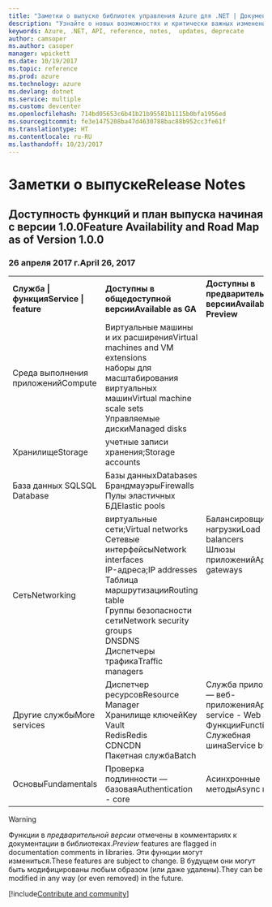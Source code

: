 ```yaml
---
title: "Заметки о выпуске библиотек управления Azure для .NET | Документация Майкрософт"
description: "Узнайте о новых возможностях и критически важных изменениях в библиотеках управления Azure для .NET."
keywords: Azure, .NET, API, reference, notes,  updates, deprecate
author: camsoper
ms.author: casoper
manager: wpickett
ms.date: 10/19/2017
ms.topic: reference
ms.prod: azure
ms.technology: azure
ms.devlang: dotnet
ms.service: multiple
ms.custom: devcenter
ms.openlocfilehash: 714bd05653c6b41b21b95581b1115b0bfa1956ed
ms.sourcegitcommit: fe3e1475208ba47d4630788bac88b952cc3fe61f
ms.translationtype: HT
ms.contentlocale: ru-RU
ms.lasthandoff: 10/23/2017
---
```

# <a name="release-notes"></a><span data-ttu-id="0ac66-104">Заметки о выпуске</span><span class="sxs-lookup"><span data-stu-id="0ac66-104">Release Notes</span></span> 

## <a name="feature-availability-and-road-map-as-of-version-100"></a><span data-ttu-id="0ac66-105">Доступность функций и план выпуска начиная с версии 1.0.0</span><span class="sxs-lookup"><span data-stu-id="0ac66-105">Feature Availability and Road Map as of Version 1.0.0</span></span> ##
### <a name="april-26-2017"></a><span data-ttu-id="0ac66-106">26 апреля 2017 г.</span><span class="sxs-lookup"><span data-stu-id="0ac66-106">April 26, 2017</span></span>

<table>
  <tr>
    <th align="left"><span data-ttu-id="0ac66-107">Служба | функция</span><span class="sxs-lookup"><span data-stu-id="0ac66-107">Service | feature</span></span></th>
    <th align="left"><span data-ttu-id="0ac66-108">Доступны в общедоступной версии</span><span class="sxs-lookup"><span data-stu-id="0ac66-108">Available as GA</span></span></th>
    <th align="left"><span data-ttu-id="0ac66-109">Доступны в предварительной версии</span><span class="sxs-lookup"><span data-stu-id="0ac66-109">Available as Preview</span></span></th>
    <th align="left"><span data-ttu-id="0ac66-110">Скоро</span><span class="sxs-lookup"><span data-stu-id="0ac66-110">Coming soon</span></span></th>
  </tr>
  <tr>
    <td><span data-ttu-id="0ac66-111">Среда выполнения приложений</span><span class="sxs-lookup"><span data-stu-id="0ac66-111">Compute</span></span></td>
    <td><span data-ttu-id="0ac66-112">Виртуальные машины и их расширения</span><span class="sxs-lookup"><span data-stu-id="0ac66-112">Virtual machines and VM extensions</span></span><br><span data-ttu-id="0ac66-113">наборы для масштабирования виртуальных машин</span><span class="sxs-lookup"><span data-stu-id="0ac66-113">Virtual machine scale sets</span></span><br><span data-ttu-id="0ac66-114">Управляемые диски</span><span class="sxs-lookup"><span data-stu-id="0ac66-114">Managed disks</span></span></td>
    <td></td>
    <td valign="top"><span data-ttu-id="0ac66-115">Службы контейнеров Azure</span><span class="sxs-lookup"><span data-stu-id="0ac66-115">Azure container services</span></span><br><span data-ttu-id="0ac66-116">Реестр контейнеров Azure</span><span class="sxs-lookup"><span data-stu-id="0ac66-116">Azure container registry</span></span></td>
  </tr>
  <tr>
    <td><span data-ttu-id="0ac66-117">Хранилище</span><span class="sxs-lookup"><span data-stu-id="0ac66-117">Storage</span></span></td>
    <td><span data-ttu-id="0ac66-118">учетные записи хранения;</span><span class="sxs-lookup"><span data-stu-id="0ac66-118">Storage accounts</span></span></td>
    <td></td>
    <td><span data-ttu-id="0ac66-119">Шифрование</span><span class="sxs-lookup"><span data-stu-id="0ac66-119">Encryption</span></span></td>
  </tr>
  <tr>
    <td><span data-ttu-id="0ac66-120">База данных SQL</span><span class="sxs-lookup"><span data-stu-id="0ac66-120">SQL Database</span></span></td>
    <td><span data-ttu-id="0ac66-121">Базы данных</span><span class="sxs-lookup"><span data-stu-id="0ac66-121">Databases</span></span><br><span data-ttu-id="0ac66-122">Брандмауэры</span><span class="sxs-lookup"><span data-stu-id="0ac66-122">Firewalls</span></span><br><span data-ttu-id="0ac66-123">Пулы эластичных БД</span><span class="sxs-lookup"><span data-stu-id="0ac66-123">Elastic pools</span></span></td>
    <td></td>
    <td valign="top"></td>
  </tr>
  <tr>
    <td><span data-ttu-id="0ac66-124">Сеть</span><span class="sxs-lookup"><span data-stu-id="0ac66-124">Networking</span></span></td>
    <td><span data-ttu-id="0ac66-125">виртуальные сети;</span><span class="sxs-lookup"><span data-stu-id="0ac66-125">Virtual networks</span></span><br><span data-ttu-id="0ac66-126">Сетевые интерфейсы</span><span class="sxs-lookup"><span data-stu-id="0ac66-126">Network interfaces</span></span><br><span data-ttu-id="0ac66-127">IP-адреса;</span><span class="sxs-lookup"><span data-stu-id="0ac66-127">IP addresses</span></span><br><span data-ttu-id="0ac66-128">Таблица маршрутизации</span><span class="sxs-lookup"><span data-stu-id="0ac66-128">Routing table</span></span><br><span data-ttu-id="0ac66-129">Группы безопасности сети</span><span class="sxs-lookup"><span data-stu-id="0ac66-129">Network security groups</span></span><br><span data-ttu-id="0ac66-130">DNS</span><span class="sxs-lookup"><span data-stu-id="0ac66-130">DNS</span></span><br><span data-ttu-id="0ac66-131">Диспетчеры трафика</span><span class="sxs-lookup"><span data-stu-id="0ac66-131">Traffic managers</span></span></td>
    <td valign="top"><span data-ttu-id="0ac66-132">Балансировщики нагрузки</span><span class="sxs-lookup"><span data-stu-id="0ac66-132">Load balancers</span></span><br><span data-ttu-id="0ac66-133">Шлюзы приложений</span><span class="sxs-lookup"><span data-stu-id="0ac66-133">Application gateways</span></span></td>
    <td valign="top"></td>
  </tr>
  <tr>
    <td><span data-ttu-id="0ac66-134">Другие службы</span><span class="sxs-lookup"><span data-stu-id="0ac66-134">More services</span></span></td>
    <td><span data-ttu-id="0ac66-135">Диспетчер ресурсов</span><span class="sxs-lookup"><span data-stu-id="0ac66-135">Resource Manager</span></span><br><span data-ttu-id="0ac66-136">Хранилище ключей</span><span class="sxs-lookup"><span data-stu-id="0ac66-136">Key Vault</span></span><br><span data-ttu-id="0ac66-137">Redis</span><span class="sxs-lookup"><span data-stu-id="0ac66-137">Redis</span></span><br><span data-ttu-id="0ac66-138">CDN</span><span class="sxs-lookup"><span data-stu-id="0ac66-138">CDN</span></span><br><span data-ttu-id="0ac66-139">Пакетная служба</span><span class="sxs-lookup"><span data-stu-id="0ac66-139">Batch</span></span></td>
    <td valign="top"><span data-ttu-id="0ac66-140">Служба приложений — веб-приложения</span><span class="sxs-lookup"><span data-stu-id="0ac66-140">App service - Web apps</span></span><br><span data-ttu-id="0ac66-141">Функции</span><span class="sxs-lookup"><span data-stu-id="0ac66-141">Functions</span></span><br><span data-ttu-id="0ac66-142">Служебная шина</span><span class="sxs-lookup"><span data-stu-id="0ac66-142">Service bus</span></span></td>
    <td valign="top"><span data-ttu-id="0ac66-143">Монитор</span><span class="sxs-lookup"><span data-stu-id="0ac66-143">Monitor</span></span><br><span data-ttu-id="0ac66-144">RBAC графа</span><span class="sxs-lookup"><span data-stu-id="0ac66-144">Graph RBAC</span></span><br><span data-ttu-id="0ac66-145">DocumentDB</span><span class="sxs-lookup"><span data-stu-id="0ac66-145">DocumentDB</span></span><br><span data-ttu-id="0ac66-146">Планировщик</span><span class="sxs-lookup"><span data-stu-id="0ac66-146">Scheduler</span></span></td>
  </tr>
  <tr>
    <td><span data-ttu-id="0ac66-147">Основы</span><span class="sxs-lookup"><span data-stu-id="0ac66-147">Fundamentals</span></span></td>
    <td><span data-ttu-id="0ac66-148">Проверка подлинности — базовая</span><span class="sxs-lookup"><span data-stu-id="0ac66-148">Authentication - core</span></span></td>
    <td><span data-ttu-id="0ac66-149">Асинхронные методы</span><span class="sxs-lookup"><span data-stu-id="0ac66-149">Async methods</span></span></td>
    <td valign="top"></td>
  </tr>
</table>

> [!WARNING] 
> <span data-ttu-id="0ac66-150">Функции в *предварительной версии* отмечены в комментариях к документации в библиотеках.</span><span class="sxs-lookup"><span data-stu-id="0ac66-150">*Preview* features are flagged in documentation comments in libraries.</span></span> <span data-ttu-id="0ac66-151">Эти функции могут измениться.</span><span class="sxs-lookup"><span data-stu-id="0ac66-151">These features are subject to change.</span></span> <span data-ttu-id="0ac66-152">В будущем они могут быть модифицированы любым образом (или даже удалены).</span><span class="sxs-lookup"><span data-stu-id="0ac66-152">They can be modified in any way (or even removed) in the future.</span></span>

[!include[Contribute and community](includes/contribute.md)]
